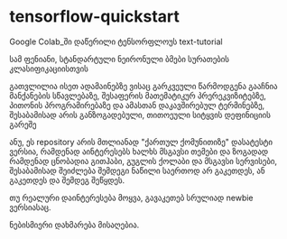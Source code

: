 # tensorflow-quickstart

Google Colab_ში დაწერილი ტენსორფლოუს text-tutorial

სამ ფენიანი, სტანდარტული ნეირონული ბმები სურათების კლასიფიკაციისთვის

გათვლილია ისეთ ადამაინებზე ვისაც გარკვეული წარმოდგენა გააჩნია მანქანების სწავლებაზე, შესაფერის მათემატიკურ პრერეკვიზიტებზე, პითონის პროგრამირებაზე და ამასთან დაკავშირებულ ტერმინებზე, შესაბამისად არის განზოგადებული, თითოეული სიტყვის დეფინიციის გარეშე

ანუ, ეს repository არის მთლიანად "ქართულ ქომუნითიზე" დასატესტი ვერსია, რამდენად აინტერესებს ხალხს მსგავსი თემები და ზოგადად რამდენად ცნობადია გითჰაბი, გუგლის ქოლაბი და მსგავსი სერვისები, შესაბამისად შეიძლება შემდეგი ნაწილი საერთოდ არ გაკეთდეს, ან გაკეთდეს და შემდეგ შეწყდეს. 

თუ რეალური დაინტერესება მოყვა, გავაკეთებ სრულიად newbie ვერსიასაც.

ნებისმიერი დახმარება მისაღებია.
